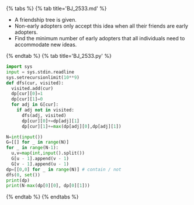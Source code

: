 {% tabs %}
{% tab title='BJ_2533.md' %}

* A friendship tree is given.
* Non-early adopters only accept this idea when all their friends are early adopters.
* Find the minimum number of early adopters that all individuals need to accommodate new ideas.

{% endtab %}
{% tab title='BJ_2533.py' %}

```py
import sys
input = sys.stdin.readline
sys.setrecursionlimit(10**9)
def dfs(cur, visited):
  visited.add(cur)
  dp[cur][0]=1
  dp[cur][1]=0
  for adj in G[cur]:
    if adj not in visited:
      dfs(adj, visited)
      dp[cur][0]+=dp[adj][1]
      dp[cur][1]+=max(dp[adj][0],dp[adj][1])

N=int(input())
G=[[] for _ in range(N)]
for _ in range(N-1):
  u,v=map(int,input().split())
  G[u - 1].append(v - 1)
  G[v - 1].append(u - 1)
dp=[[0,0] for _ in range(N)] # contain / not
dfs(0, set())
print(dp)
print(N-max(dp[0][0], dp[0][1]))
```

{% endtab %}
{% endtabs %}